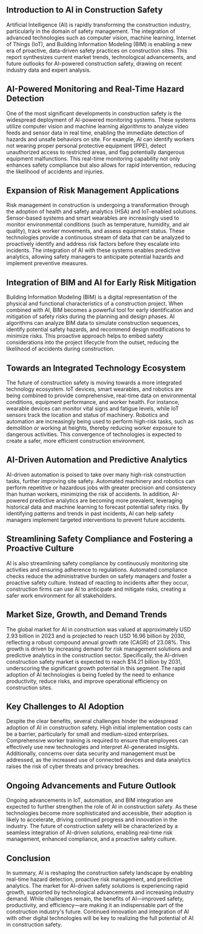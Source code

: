 ## Introduction to AI in Construction Safety
Artificial Intelligence (AI) is rapidly transforming the construction industry, particularly in the domain of safety management. The integration of advanced technologies such as computer vision, machine learning, Internet of Things (IoT), and Building Information Modeling (BIM) is enabling a new era of proactive, data-driven safety practices on construction sites. This report synthesizes current market trends, technological advancements, and future outlooks for AI-powered construction safety, drawing on recent industry data and expert analysis.

## AI-Powered Monitoring and Real-Time Hazard Detection
One of the most significant developments in construction safety is the widespread deployment of AI-powered monitoring systems. These systems utilize computer vision and machine learning algorithms to analyze video feeds and sensor data in real time, enabling the immediate detection of hazards and unsafe behaviors on site. For example, AI can identify workers not wearing proper personal protective equipment (PPE), detect unauthorized access to restricted areas, and flag potentially dangerous equipment malfunctions. This real-time monitoring capability not only enhances safety compliance but also allows for rapid intervention, reducing the likelihood of accidents and injuries.

## Expansion of Risk Management Applications
Risk management in construction is undergoing a transformation through the adoption of health and safety analytics (HSA) and IoT-enabled solutions. Sensor-based systems and smart wearables are increasingly used to monitor environmental conditions (such as temperature, humidity, and air quality), track worker movements, and assess equipment status. These technologies provide a continuous stream of data that can be analyzed to proactively identify and address risk factors before they escalate into incidents. The integration of AI with these systems enables predictive analytics, allowing safety managers to anticipate potential hazards and implement preventive measures.

## Integration of BIM and AI for Early Risk Mitigation
Building Information Modeling (BIM) is a digital representation of the physical and functional characteristics of a construction project. When combined with AI, BIM becomes a powerful tool for early identification and mitigation of safety risks during the planning and design phases. AI algorithms can analyze BIM data to simulate construction sequences, identify potential safety hazards, and recommend design modifications to minimize risks. This proactive approach helps to embed safety considerations into the project lifecycle from the outset, reducing the likelihood of accidents during construction.

## Towards an Integrated Technology Ecosystem
The future of construction safety is moving towards a more integrated technology ecosystem. IoT devices, smart wearables, and robotics are being combined to provide comprehensive, real-time data on environmental conditions, equipment performance, and worker health. For instance, wearable devices can monitor vital signs and fatigue levels, while IoT sensors track the location and status of machinery. Robotics and automation are increasingly being used to perform high-risk tasks, such as demolition or working at heights, thereby reducing worker exposure to dangerous activities. This convergence of technologies is expected to create a safer, more efficient construction environment.

## AI-Driven Automation and Predictive Analytics
AI-driven automation is poised to take over many high-risk construction tasks, further improving site safety. Automated machinery and robotics can perform repetitive or hazardous jobs with greater precision and consistency than human workers, minimizing the risk of accidents. In addition, AI-powered predictive analytics are becoming more prevalent, leveraging historical data and machine learning to forecast potential safety risks. By identifying patterns and trends in past incidents, AI can help safety managers implement targeted interventions to prevent future accidents.

## Streamlining Safety Compliance and Fostering a Proactive Culture
AI is also streamlining safety compliance by continuously monitoring site activities and ensuring adherence to regulations. Automated compliance checks reduce the administrative burden on safety managers and foster a proactive safety culture. Instead of reacting to incidents after they occur, construction firms can use AI to anticipate and mitigate risks, creating a safer work environment for all stakeholders.

## Market Size, Growth, and Demand Trends
The global market for AI in construction was valued at approximately USD 2.93 billion in 2023 and is projected to reach USD 16.96 billion by 2030, reflecting a robust compound annual growth rate (CAGR) of 23.08%. This growth is driven by increasing demand for risk management solutions and predictive analytics in the construction sector. Specifically, the AI-driven construction safety market is expected to reach $14.21 billion by 2031, underscoring the significant growth potential in this segment. The rapid adoption of AI technologies is being fueled by the need to enhance productivity, reduce risks, and improve operational efficiency on construction sites.

## Key Challenges to AI Adoption
Despite the clear benefits, several challenges hinder the widespread adoption of AI in construction safety. High initial implementation costs can be a barrier, particularly for small and medium-sized enterprises. Comprehensive worker training is required to ensure that employees can effectively use new technologies and interpret AI-generated insights. Additionally, concerns over data security and management must be addressed, as the increased use of connected devices and data analytics raises the risk of cyber threats and privacy breaches.

## Ongoing Advancements and Future Outlook
Ongoing advancements in IoT, automation, and BIM integration are expected to further strengthen the role of AI in construction safety. As these technologies become more sophisticated and accessible, their adoption is likely to accelerate, driving continued progress and innovation in the industry. The future of construction safety will be characterized by a seamless integration of AI-driven solutions, enabling real-time risk management, enhanced compliance, and a proactive safety culture.

## Conclusion
In summary, AI is reshaping the construction safety landscape by enabling real-time hazard detection, proactive risk management, and predictive analytics. The market for AI-driven safety solutions is experiencing rapid growth, supported by technological advancements and increasing industry demand. While challenges remain, the benefits of AI—improved safety, productivity, and efficiency—are making it an indispensable part of the construction industry's future. Continued innovation and integration of AI with other digital technologies will be key to realizing the full potential of AI in construction safety.
